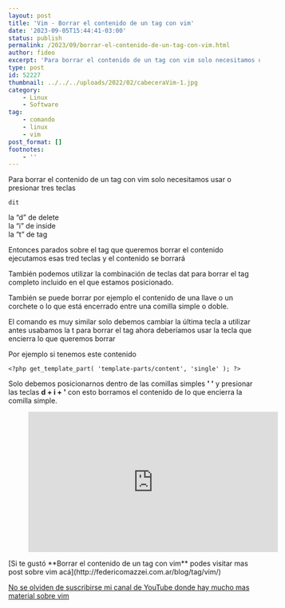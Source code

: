 ```yaml
---
layout: post
title: 'Vim - Borrar el contenido de un tag con vim'
date: '2023-09-05T15:44:41-03:00'
status: publish
permalink: /2023/09/borrar-el-contenido-de-un-tag-con-vim.html
author: fideo
excerpt: 'Para borrar el contenido de un tag con vim solo necesitamos usar o presionar tres teclas'
type: post
id: 52227
thumbnail: ../../../uploads/2022/02/cabeceraVim-1.jpg
category:
    - Linux
    - Software
tag:
    - comando
    - linux
    - vim
post_format: []
footnotes:
    - ''
---
```

Para borrar el contenido de un tag con vim solo necesitamos usar o presionar tres teclas

```
dit
```

la “d” de delete  
la “i” de inside  
la “t” de tag

Entonces parados sobre el tag que queremos borrar el contenido ejecutamos esas tred teclas y el contenido se borrará

También podemos utilizar la combinación de teclas dat para borrar el tag completo incluido en el que estamos posicionado.

También se puede borrar por ejemplo el contenido de una llave o un corchete o lo que está encerrado entre una comilla simple o doble.

El comando es muy similar solo debemos cambiar la última tecla a utilizar antes usabamos la t para borrar el tag ahora deberíamos usar la tecla que encierra lo que queremos borrar

Por ejemplo si tenemos este contenido

```
<?php get_template_part( 'template-parts/content', 'single' ); ?>
```

Solo debemos posicionarnos dentro de las comillas simples **' '** y presionar las teclas **d + i + '** con esto borramos el contenido de lo que encierra la comilla simple.

<figure class="wp-block-embed is-type-video is-provider-youtube wp-block-embed-youtube wp-embed-aspect-16-9 wp-has-aspect-ratio"><div class="wp-block-embed__wrapper"><iframe allow="accelerometer; autoplay; clipboard-write; encrypted-media; gyroscope; picture-in-picture; web-share" allowfullscreen="" frameborder="0" height="281" loading="lazy" referrerpolicy="strict-origin-when-cross-origin" src="https://www.youtube.com/embed/Yn8Wsb-Vkjo?feature=oembed" title="Vim - Borrar el contenido de un tag con vim" width="500"></iframe></div></figure>[Si te gustó **Borrar el contenido de un tag con vim** podes visitar mas post sobre vim acá](http://federicomazzei.com.ar/blog/tag/vim/)

[No se olviden de suscribirse mi canal de YouTube donde hay mucho mas material sobre vim](https://bit.ly/suscribiteamicanalYouTube)

